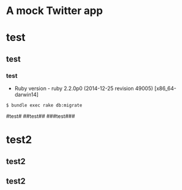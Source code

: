 # A mock Twitter app


# test #
## test ##
### test ###

* Ruby version - ruby 2.2.0p0 (2014-12-25 revision 49005) [x86_64-darwin14]


```
$ bundle exec rake db:migrate
```



#test#
##test##
###test###


test2
=====
test2
--------------------
test2
--
